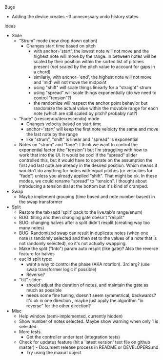 Bugs
- Adding the device creates ~3 unnecessary undo history states

Ideas
- Slide
  - "Strum" mode (new drop down option)
    - Changes start time based on pitch
      - with anchor='start', the lowest note will not move and the highest note will move by the range. in between notes will be scaled by their position within the sorted list of pitches present (_not_ scaled by the pitch value to account for gaps in a chord)
      - similarly, with anchor='end', the highest note will not move and 'mid' will not move the midpoint
      - using "shift" will scale things linearly for a "straight" strum
      - using "spread" will scale things exponentially (do we need to control "tension"?)
      - the randomize will respect the anchor point behavior but randomize the actual value within the movable range for each note (which are still scaled by pitch? probably not?)
  - "Fade" (crescendo/decrescendo) mode
    - Changes velocity based on start time
    - anchor='start' will keep the first note veloicty the same and move the last note by the range
    - like "strum", "shift" is linear and "spread" is exponential
  - Notes on "strum" and "fade": I think we want to control the exponential factor (the "tension") but I'm struggling with how to work that into the UI. It would be cool if the "spread" slider controlled this, but it would have to operate on the assumption the first and last note are already in the desired position. Which means it wouldn't do anything for notes with equal pitches (or velocities for "fade") unless you already applied "shift". That might be ok. In these modes, we could rename "spread" to "tension". I thought about introducing a tension dial at the bottom but it's kind of cramped.
- Swap
  - Maybe implement grouping (time based and note number based) in the swap transformer
- Split
  - Restore the tab (add 'split' back to the live.tab's range/enum)
  - BUG: tilting and then changing gate doesn't "resplit"
  - BUG: changing halves after a split didn't resplit (creating way too many notes)
  - BUG: Randomized swap can result in duplicate notes (when one note is randomly selected and then set to the values of a note that is not randomly selected), so it's not actually swapping.
  - Make the split ("Into") param auto resplit (like gate)? Also the reverse feature for halves
  - euclid split type:
    - want a way to control the phase (AKA rotation). 3rd arg? (use swap transformer logic if possible)
    - Reverse?
  - "tilt" slider:
    - should adjust the duration of notes, and maintain the gate as much as possible
    - needs some fine tuning, doesn't seem symmetrical, backwards? it's ok in one direction ,
      maybe just apply the algorithm "in reverse" for the other direction?
- Misc
  - Help window (semi-implemented, currently hidden)
  - Show number of notes selected. Maybe show warning when only 1 is selected.
  - More tests.
    - Get the controller under test (integration tests)
  - Check for updates feature (hit a 'latest version' text file on github master) - Document release process in README or DEVELOPERS.md
    - Try using the maxurl object
